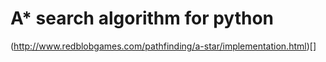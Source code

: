 # A* search algorithm for python

(http://www.redblobgames.com/pathfinding/a-star/implementation.html)[]
